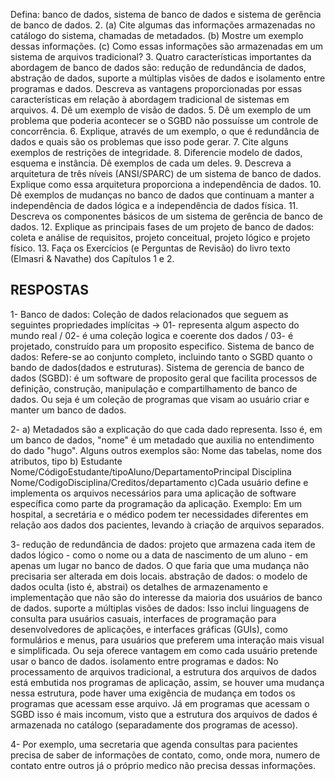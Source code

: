 Defina: banco de dados, sistema de banco de dados e sistema de gerência de banco de
dados.
2. (a) Cite algumas das informações armazenadas no catálogo do sistema, chamadas de
metadados.
(b) Mostre um exemplo dessas informações.
(c) Como essas informações são armazenadas em um sistema de arquivos tradicional?
3. Quatro características importantes da abordagem de banco de dados são: redução de
redundância de dados, abstração de dados, suporte a múltiplas visões de dados e
isolamento entre programas e dados. Descreva as vantagens proporcionadas por essas
características em relação à abordagem tradicional de sistemas em arquivos.
4. Dê um exemplo de visão de dados.
5. Dê um exemplo de um problema que poderia acontecer se o SGBD não possuísse um
controle de concorrência.
6. Explique, através de um exemplo, o que é redundância de dados e quais são os
problemas que isso pode gerar.
7. Cite alguns exemplos de restrições de integridade.
8. Diferencie modelo de dados, esquema e instância. Dê exemplos de cada um deles.
9. Descreva a arquitetura de três níveis (ANSI/SPARC) de um sistema de banco de dados.
Explique como essa arquitetura proporciona a independência de dados.
10. Dê exemplos de mudanças no banco de dados que continuam a manter a independência
de dados lógica e a independência de dados física.
11. Descreva os componentes básicos de um sistema de gerência de banco de dados.
12. Explique as principais fases de um projeto de banco de dados: coleta e análise de
requisitos, projeto conceitual, projeto lógico e projeto físico.
13. Faça os Exercícios (e Perguntas de Revisão) do livro texto (Elmasri & Navathe) dos
Capítulos 1 e 2.


## RESPOSTAS

1- Banco de dados: Coleção de dados relacionados que seguem as seguintes propriedades implícitas -> 01- representa algum aspecto do mundo real / 02- é uma coleção logica e coerente dos dados / 03- é projetado, construído para um proposito especifico.
Sistema de banco de dados: Refere-se ao conjunto completo, incluindo tanto o SGBD quanto o bando de dados(dados e estruturas).
Sistema de gerencia de banco de dados (SGBD): é um software de proposito geral que facilita processos de definição, construção, manipulação e compartilhamento de banco de dados. Ou seja é um coleção de programas que visam ao usuário criar e manter um banco de dados.

2- a) Metadados são a explicação do que cada dado representa. Isso é, em um banco de dados, "nome" é um metadado que auxilia no entendimento do dado "hugo". Alguns outros exemplos são: Nome das tabelas, nome dos atributos, tipo
b) Estudante 
	Nome/CódigoEstudante/tipoAluno/DepartamentoPrincipal
   Disciplina
	Nome/CodigoDisciplina/Creditos/departamento
c)Cada usuário define e implementa os arquivos necessários para uma aplicação de software específica como parte da programação da aplicação. Exemplo: Em um hospital, a secretária e o médico podem ter necessidades diferentes em relação aos dados dos pacientes, levando à criação de arquivos separados.


3- redução de redundância de dados: projeto que armazena cada item de dados lógico - como o nome ou a data de nascimento de um aluno - em apenas um lugar no banco de dados. O que faria que uma mudança não precisaria ser alterada em dois locais.
abstração de dados: o modelo de dados oculta (isto é, abstrai) os detalhes de armazenamento e implementação que não são do interesse da maioria dos usuários de banco de dados.
suporte a múltiplas visões de dados: Isso inclui linguagens de consulta para usuários casuais, interfaces de programação para desenvolvedores de aplicações, e interfaces gráficas (GUIs), como formulários e menus, para usuários que preferem uma interação mais visual e simplificada. Ou seja oferece vantagem em como cada usuário pretende usar o banco de dados.
isolamento entre programas e dados: No processamento de arquivos tradicional, a estrutura dos arquivos de dados está embutida nos programas de aplicação, assim, se houver uma mudança nessa estrutura, pode haver uma exigência de mudança em todos os programas que acessam esse arquivo. Já em programas que acessam o SGBD isso é mais incomum, visto que a estrutura dos arquivos de dados é armazenada no catálogo (separadamente dos programas de acesso).


4- Por exemplo, uma secretaria que agenda consultas para pacientes precisa de saber de informações de contato, como, onde mora, numero de contato entre outros já o próprio medico não precisa dessas informações.
